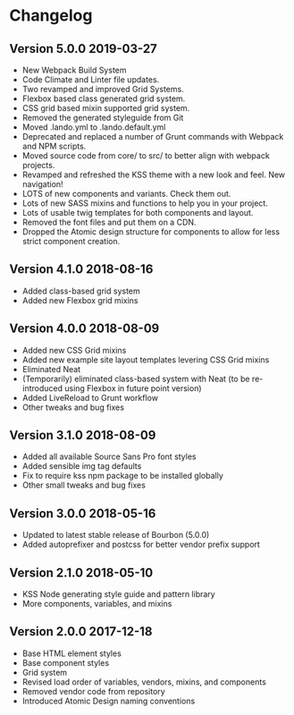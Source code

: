 # Changelog

Version 5.0.0                      2019-03-27
---------------------------------------------
- New Webpack Build System
- Code Climate and Linter file updates.
- Two revamped and improved Grid Systems.
- Flexbox based class generated grid system.
- CSS grid based mixin supported grid system.
- Removed the generated styleguide from Git
- Moved .lando.yml to .lando.default.yml
- Deprecated and replaced a number of Grunt commands with Webpack and NPM scripts.
- Moved source code from core/ to src/ to better align with webpack projects.
- Revamped and refreshed the KSS theme with a new look and feel. New navigation!
- LOTS of new components and variants. Check them out.
- Lots of new SASS mixins and functions to help you in your project.
- Lots of usable twig templates for both components and layout.
- Removed the font files and put them on a CDN.
- Dropped the Atomic design structure for components to allow for less strict component creation.

Version 4.1.0                      2018-08-16
---------------------------------------------
- Added class-based grid system
- Added new Flexbox grid mixins

Version 4.0.0                      2018-08-09
---------------------------------------------
- Added new CSS Grid mixins
- Added new example site layout templates levering CSS Grid mixins
- Eliminated Neat
- (Temporarily) eliminated class-based system with Neat (to be re-introduced using Flexbox in future point version)
- Added LiveReload to Grunt workflow
- Other tweaks and bug fixes

Version 3.1.0                      2018-08-09
---------------------------------------------
- Added all available Source Sans Pro font styles
- Added sensible img tag defaults
- Fix to require kss npm package to be installed globally
- Other small tweaks and bug fixes

Version 3.0.0                      2018-05-16
---------------------------------------------
- Updated to latest stable release of Bourbon (5.0.0)
- Added autoprefixer and postcss for better vendor prefix support

Version 2.1.0                      2018-05-10
---------------------------------------------
- KSS Node generating style guide and pattern library
- More components, variables, and mixins

Version 2.0.0                      2017-12-18
---------------------------------------------
- Base HTML element styles
- Base component styles
- Grid system
- Revised load order of variables, vendors, mixins, and components
- Removed vendor code from repository
- Introduced Atomic Design naming conventions
